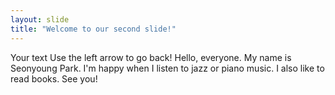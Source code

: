 ```yaml
---
layout: slide
title: "Welcome to our second slide!"
---
```

Your text
Use the left arrow to go back!
Hello, everyone.
My name is Seonyoung Park.
I'm happy when I listen to jazz or piano music. 
I also like to read books. 
See you!
